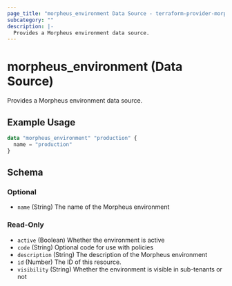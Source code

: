```yaml
---
page_title: "morpheus_environment Data Source - terraform-provider-morpheus"
subcategory: ""
description: |-
  Provides a Morpheus environment data source.
---
```


# morpheus_environment (Data Source)

Provides a Morpheus environment data source.

## Example Usage

```terraform
data "morpheus_environment" "production" {
  name = "production"
}
```

<!-- schema generated by tfplugindocs -->
## Schema

### Optional

- `name` (String) The name of the Morpheus environment

### Read-Only

- `active` (Boolean) Whether the environment is active
- `code` (String) Optional code for use with policies
- `description` (String) The description of the Morpheus environment
- `id` (Number) The ID of this resource.
- `visibility` (String) Whether the environment is visible in sub-tenants or not